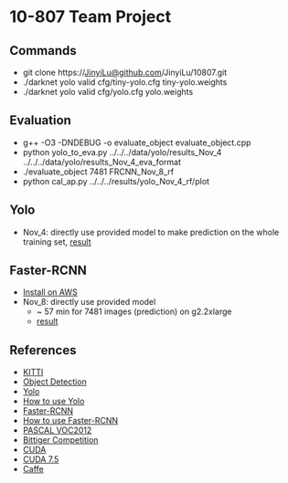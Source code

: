 # 10-807 Team Project

## Commands
* git clone https://JinyiLu@github.com/JinyiLu/10807.git
* ./darknet yolo valid cfg/tiny-yolo.cfg tiny-yolo.weights
* ./darknet yolo valid cfg/yolo.cfg yolo.weights

## Evaluation
* g++ -O3 -DNDEBUG -o evaluate_object evaluate_object.cpp
* python yolo_to_eva.py ../../../data/yolo/results_Nov_4 ../../../data/yolo/results_Nov_4_eva_format
* ./evaluate_object 7481 FRCNN_Nov_8_rf
* python cal_ap.py ../../../results/yolo_Nov_4_rf/plot

## Yolo
* Nov_4: directly use provided model to make prediction on the whole training set, [result](results/yolo_Nov_4_rf/plot/)

## Faster-RCNN
* [Install on AWS](InstallFRCNN.md)
* Nov_8: directly use provided model
    * ~ 57 min for 7481 images (prediction) on g2.2xlarge
    * [result](results/FRCNN_Nov_8_rf/plot/)


## References
* [KITTI](http://www.cvlibs.net/datasets/kitti/eval_object.php)
* [Object Detection](https://www.zhihu.com/question/34223049/answer/110071873)
* [Yolo](http://pjreddie.com/darknet/yolo/)
* [How to use Yolo](http://blog.csdn.net/samylee/article/details/51729729)
* [Faster-RCNN](https://github.com/rbgirshick/py-faster-rcnn)
* [How to use Faster-RCNN](http://www.itdadao.com/articles/c15a253094p0.html)
* [PASCAL VOC2012](http://host.robots.ox.ac.uk/pascal/VOC/voc2012/htmldoc/devkit_doc.html#SECTION00050000000000000000)
* [Bittiger Competition](https://www.bittiger.io/competition)
* [CUDA](https://developer.nvidia.com/cuda-downloads)
* [CUDA 7.5](https://developer.nvidia.com/cuda-75-downloads-archive)
* [Caffe](http://caffe.berkeleyvision.org/install_apt.html)